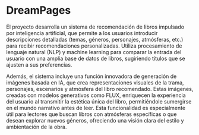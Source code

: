 # DreamPages
El proyecto desarrolla un sistema de recomendación de libros impulsado por inteligencia artificial, que permite a los usuarios introducir descripciones detalladas (temas, géneros, personajes, atmósferas, etc.) para recibir recomendaciones personalizadas. Utiliza procesamiento de lenguaje natural (NLP) y machine learning para comparar la entrada del usuario con una amplia base de datos de libros, sugiriendo títulos que se ajusten a sus preferencias.

Además, el sistema incluye una función innovadora de generación de imágenes basada en IA, que crea representaciones visuales de la trama, personajes, escenarios y atmósfera del libro recomendado. Estas imágenes, creadas con modelos generativos como FLUX, enriquecen la experiencia del usuario al transmitir la estética única del libro, permitiéndole sumergirse en el mundo narrativo antes de leer. Esta funcionalidad es especialmente útil para lectores que buscan libros con atmósferas específicas o que desean explorar nuevos géneros, ofreciendo una visión clara del estilo y ambientación de la obra.
